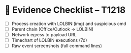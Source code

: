 # 📸 Evidence Checklist – T1218
- [ ] Process creation with LOLBIN (img) and suspicious cmd
- [ ] Parent chain (Office/Outlook → LOLBIN)
- [ ] Network egress to payload URL
- [ ] Timechart of LOLBIN executions (7d)
- [ ] Raw event screenshots (full command lines)

